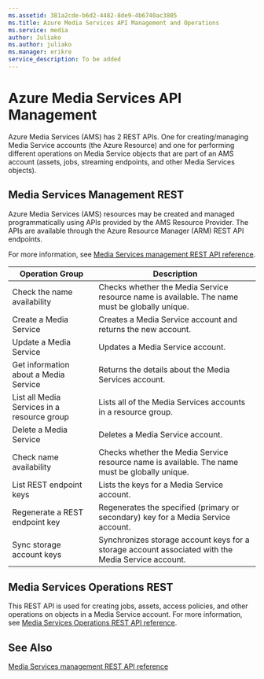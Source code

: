 ```yaml
---
ms.assetid: 381a2cde-b6d2-4482-8de9-4b6740ac3805
ms.title: Azure Media Services API Management and Operations
ms.service: media
author: Juliako
ms.author: juliako
ms.manager: erikre
service_description: To be added
---
```




# Azure Media Services API Management

Azure Media Services (AMS) has 2 REST APIs. One for creating/managing Media Service accounts (the Azure Resource) and one for performing different operations on Media Service objects that are part of an AMS account (assets, jobs, streaming endpoints, and other Media Services objects).
 

## Media Services Management REST

Azure Media Services (AMS) resources may be created and managed programmatically using APIs provided by the AMS Resource Provider. The APIs are available through the Azure Resource Manager (ARM) REST API endpoints.

For more information, see [Media Services management REST API reference](xref:management.azure.com.mediaservices.mediaservice).

| Operation Group | Description |
|-----------------|-------------|
|Check the name availability|Checks whether the Media Service resource name is available. The name must be globally unique. |
|Create a Media Service|Creates a Media Service account and returns the new account.|
|Update a Media Service|Updates a Media Service account. |
|Get information about a Media Service|Returns the details about the Media Services account.
|List all Media Services in a resource group|Lists all of the Media Services accounts in a resource group.
|Delete a Media Service|Deletes a Media Service account.|
|Check name availability|Checks whether the Media Service resource name is available. The name must be globally unique.|
|List REST endpoint keys|Lists the keys for a Media Service account.|
|Regenerate a REST endpoint key|Regenerates the specified (primary or secondary) key for a Media Service account.|
|Sync storage account keys|Synchronizes storage account keys for a storage account associated with the Media Service account.|

## Media Services Operations REST

This REST API is used for creating jobs, assets, access policies, and other operations on objects in a Media Service account.
For more information, see [Media Services Operations REST API reference](operations/azure-media-services-rest-api-reference.md).

## See Also

[Media Services management REST API reference](xref:management.azure.com.mediaservices.mediaservice)
